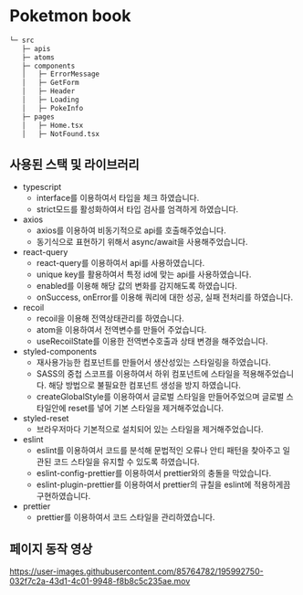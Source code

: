 # Poketmon book

```bash
└─ src
   ├─ apis
   ├─ atoms
   ├─ components
   │   ├─ ErrorMessage
   │   ├─ GetForm
   │   ├─ Header
   │   ├─ Loading
   │   ├─ PokeInfo
   ├─ pages
   │   ├─ Home.tsx
   │   ├─ NotFound.tsx
```

## 사용된 스택 및 라이브러리

- typescript
  - interface를 이용하여서 타입을 체크 하였습니다.
  - strict모드를 활성화하여서 타입 검사를 엄격하게 하였습니다.
- axios
  - axios를 이용하여 비동기적으로 api를 호출해주었습니다.
  - 동기식으로 표현하기 위해서 async/await을 사용해주었습니다.
- react-query
  - react-query를 이용하여서 api를 사용하였습니다.
  - unique key를 활용하여서 특정 id에 맞는 api를 사용하였습니다.
  - enabled를 이용해 해당 값의 변화를 감지해도록 하였습니다.
  - onSuccess, onError를 이용해 쿼리에 대한 성공, 실패 전처리를 하였습니다.
- recoil
  - recoil을 이용해 전역상태관리를 하였습니다.
  - atom을 이용하여서 전역변수를 만들어 주었습니다.
  - useRecoilState를 이용한 전역변수호출과 상태 변경을 해주었습니다.
- styled-components
  - 재사용가능한 컴포넌트를 만들어서 생산성있는 스타일링을 하였습니다.
  - SASS의 중첩 스코프를 이용하여서 하위 컴포넌트에 스타일을 적용해주었습니다. 해당 방법으로 불필요한 컴포넌트 생성을 방지 하였습니다.
  - createGlobalStyle를 이용하여서 글로벌 스타일을 만들어주었으며 글로벌 스타일안에 reset를 넣어 기본 스타일을 제거해주었습니다.
- styled-reset
  - 브라우저마다 기본적으로 설치되어 있는 스타일을 제거해주었습니다.
- eslint
  - eslint를 이용하여서 코드를 분석해 문법적인 오류나 안티 패턴을 찾아주고 일관된 코드 스타일을 유지할 수 있도록 하였습니다.
  - eslint-config-prettier를 이용하여서 prettier와의 충돌을 막았습니다.
  - eslint-plugin-prettier를 이용하여서 prettier의 규칠을 eslint에 적용하게끔 구현하였습니다.
- prettier
  - prettier를 이용하여서 코드 스타일을 관리하였습니다.

## 페이지 동작 영상

https://user-images.githubusercontent.com/85764782/195992750-032f7c2a-43d1-4c01-9948-f8b8c5c235ae.mov
